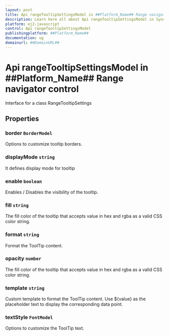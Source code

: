 ```yaml
---
layout: post
title: Api rangeTooltipSettingsModel in ##Platform_Name## Range navigator control | Syncfusion
description: Learn here all about Api rangeTooltipSettingsModel in Syncfusion ##Platform_Name## Range navigator control of Syncfusion Essential JS 2 and more.
platform: ej2-javascript
control: Api rangeTooltipSettingsModel 
publishingplatform: ##Platform_Name##
documentation: ug
domainurl: ##DomainURL##
---
```


# Api rangeTooltipSettingsModel in ##Platform_Name## Range navigator control

Interface for a class RangeTooltipSettings

## Properties

### border `BorderModel`

Options to customize tooltip borders.

### displayMode `string`

It defines display mode for tooltip

### enable `boolean`

Enables / Disables the visibility of the tooltip.

### fill `string`

The fill color of the tooltip that accepts value in hex and rgba as a valid CSS color string.

### format `string`

Format the ToolTip content.

### opacity `number`

The fill color of the tooltip that accepts value in hex and rgba as a valid CSS color string.

### template `string`

Custom template to format the ToolTip content. Use ${value} as the placeholder text to display the corresponding data point.

### textStyle `FontModel`

Options to customize the ToolTip text.
